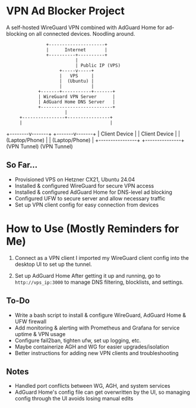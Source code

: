 # VPN Ad Blocker Project

A self-hosted WireGuard VPN combined with AdGuard Home for ad-blocking on all connected devices. Noodling around.

                   +---------------------+
                   |      Internet       |
                   +----------+----------+
                              |
                              | Public IP (VPS)
                        +-----v-----+
                        |   VPS     |
                        |  (Ubuntu) |
                        |           |
                +-------+-----------+-------+
                | WireGuard VPN Server      |
                | AdGuard Home DNS Server   |
                +---------------------------+
                          |
         +----------------+----------------+
         |                                 |
+--------v-------+                 +-------v-------+
| Client Device  |                 | Client Device  |
| (Laptop/Phone) |                 | (Laptop/Phone) |
+----------------+                 +---------------+
   (VPN Tunnel)                       (VPN Tunnel)


## So Far...
- Provisioned VPS on Hetzner CX21, Ubuntu 24.04
- Installed & configured WireGuard for secure VPN access
- Installed & configured AdGuard Home for DNS-level ad blocking
- Configured UFW to secure server and allow necessary traffic
- Set up VPN client config for easy connection from devices

# How to Use (Mostly Reminders for Me)
1. Connect as a VPN client
I imported my WireGuard client config into the desktop UI to set up the tunnel.

2. Set up AdGuard Home
After getting it up and running, go to `http://vps_ip:3000` to manage DNS filtering, blocklists, and settings.

## To-Do
- Write a bash script to install & configure WireGuard, AdGuard Home & UFW firewall
- Add monitoring & alerting with Prometheus and Grafana for service uptime & VPN usage
- Configure fail2ban, tighten ufw, set up logging, etc.
- Maybe containerize AGH and WG for easier upgrades/isolation
- Better instructions for adding new VPN clients and troubleshooting

## Notes
- Handled port conflicts between WG, AGH, and system services
- AdGuard Home's config file can get overwritten by the UI, so managing config through the UI avoids losing manual edits
